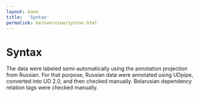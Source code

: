 ```yaml
---
layout: base
title:  'Syntax'
permalink: be/overview/syntax.html
---
```


# Syntax

The data were labeled semi-automatically using the annotation projection from Russian. For that purpose, Russian data were annotated using UDpipe, converted into UD 2.0, and then checked manually.
Belarusian dependency relation tags were checked manually.

